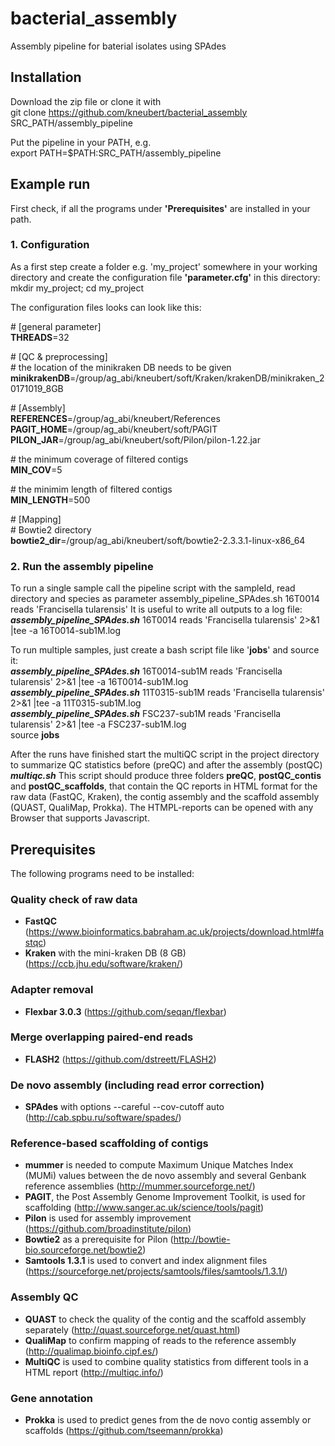 # bacterial_assembly
Assembly pipeline for baterial isolates using SPAdes

## Installation
Download the zip file or clone it with  <br />
git clone https://github.com/kneubert/bacterial_assembly SRC_PATH/assembly_pipeline <br />

Put the pipeline in your PATH, e.g. <br />
export PATH=$PATH:SRC_PATH/assembly_pipeline <br />

## Example run
First check, if all the programs under **'Prerequisites'** are installed in your path.

### **1. Configuration**
As a first step create a folder e.g. 'my_project' somewhere in your working directory and create the configuration file **'parameter.cfg'** in this directory:
mkdir my_project; cd my_project

The configuration files looks can look like this:

\# [general parameter] <br />
**THREADS**=32 <br />

\# [QC & preprocessing] <br />
\# the location of the minikraken DB needs to be given 
**minikrakenDB**=/group/ag_abi/kneubert/soft/Kraken/krakenDB/minikraken_20171019_8GB

\# [Assembly] <br />
**REFERENCES**=/group/ag_abi/kneubert/References <br />
**PAGIT_HOME**=/group/ag_abi/kneubert/soft/PAGIT <br />
**PILON_JAR**=/group/ag_abi/kneubert/soft/Pilon/pilon-1.22.jar <br />

\# the minimum coverage of filtered contigs <br />
**MIN_COV**=5 <br />

\# the minimim length of filtered contigs <br />
**MIN_LENGTH**=500 <br />

\# [Mapping] <br />
\# Bowtie2 directory <br />
**bowtie2_dir**=/group/ag_abi/kneubert/soft/bowtie2-2.3.3.1-linux-x86_64 <br />

### **2. Run the assembly pipeline**
To run a single sample call the pipeline script with the sampleId, read directory and species as parameter
assembly_pipeline_SPAdes.sh 16T0014 reads 'Francisella tularensis' 
It is useful to write all outputs to a log file:
***assembly_pipeline_SPAdes.sh*** 16T0014 reads 'Francisella tularensis' 2>&1 |tee -a 16T0014-sub1M.log <br />

To run multiple samples, just create a bash script file like '**jobs**' and source it: <br />
***assembly_pipeline_SPAdes.sh*** 16T0014-sub1M reads 'Francisella tularensis' 2>&1 |tee -a 16T0014-sub1M.log <br />
***assembly_pipeline_SPAdes.sh*** 11T0315-sub1M reads 'Francisella tularensis' 2>&1 |tee -a 11T0315-sub1M.log <br />
***assembly_pipeline_SPAdes.sh*** FSC237-sub1M reads 'Francisella tularensis' 2>&1 |tee -a FSC237-sub1M.log <br />
source **jobs** <br />

After the runs have finished start the multiQC script in the project directory to summarize QC statistics before (preQC) and after the assembly (postQC)
***multiqc.sh***
This script should produce three folders **preQC**, **postQC_contis** and **postQC_scaffolds**, that contain the QC reports in HTML format for the raw data (FastQC, Kraken), the contig assembly and the scaffold assembly (QUAST, QualiMap, Prokka). The HTMPL-reports can be opened with any Browser that supports Javascript.

## Prerequisites
The following programs need to be installed:
### Quality check of raw data
* **FastQC** (https://www.bioinformatics.babraham.ac.uk/projects/download.html#fastqc)
* **Kraken** with the mini-kraken DB (8 GB) (https://ccb.jhu.edu/software/kraken/)

### Adapter removal
* **Flexbar 3.0.3** (https://github.com/seqan/flexbar)

### Merge overlapping paired-end reads
* **FLASH2** (https://github.com/dstreett/FLASH2)

### De novo assembly (including read error correction)
* **SPAdes** with options --careful --cov-cutoff auto (http://cab.spbu.ru/software/spades/)

### Reference-based scaffolding of contigs
* **mummer** is needed to compute Maximum Unique Matches Index (MUMi) values between the de novo assembly and several Genbank reference assemblies (http://mummer.sourceforge.net/)
* **PAGIT**, the Post Assembly Genome Improvement Toolkit, is used for scaffolding (http://www.sanger.ac.uk/science/tools/pagit)
* **Pilon** is used for assembly improvement (https://github.com/broadinstitute/pilon)
* **Bowtie2** as a prerequisite for Pilon (http://bowtie-bio.sourceforge.net/bowtie2)
* **Samtools 1.3.1** is used to convert and index alignment files (https://sourceforge.net/projects/samtools/files/samtools/1.3.1/)

### Assembly QC
* **QUAST** to check the quality of the contig and the scaffold assembly separately (http://quast.sourceforge.net/quast.html)
* **QualiMap** to confirm mapping of reads to the reference assembly (http://qualimap.bioinfo.cipf.es/)
* **MultiQC** is used to combine quality statistics from different tools in a HTML report (http://multiqc.info/)

### Gene annotation
* **Prokka** is used to predict genes from the de novo contig assembly or scaffolds (https://github.com/tseemann/prokka)
